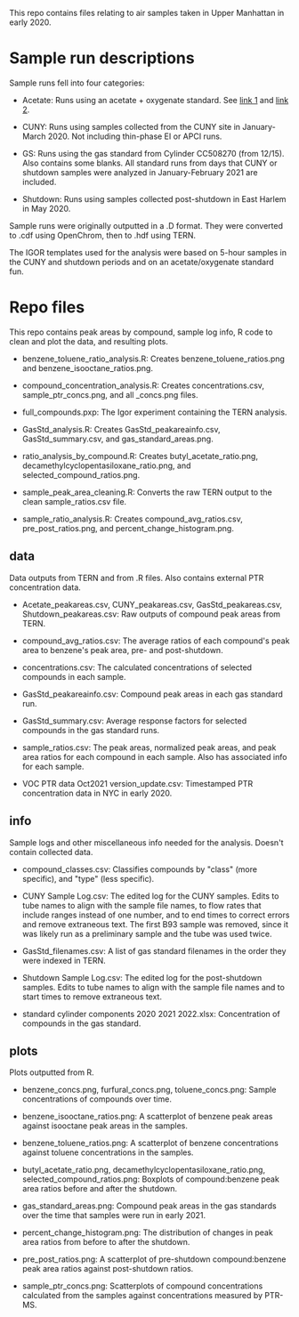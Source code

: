 This repo contains files relating to air samples taken in Upper Manhattan in early 2020.

# Sample run descriptions

Sample runs fell into four categories: 

- Acetate: Runs using an acetate + oxygenate standard. See [link 1](https://www.restek.com/en/products/reference-standards/reference-standards-by-sector/environmental--industrial-exposure/5723/) and [link 2](https://www.accustandard.com/prod0054799.html).

- CUNY: Runs using samples collected from the CUNY site in January-March 2020. Not including thin-phase EI or APCI runs.

- GS: Runs using the gas standard from Cylinder CC508270 (from 12/15). Also contains some blanks. All standard runs from days that CUNY or shutdown samples were analyzed in January-February 2021 are included.

- Shutdown: Runs using samples collected post-shutdown in East Harlem in May 2020.

Sample runs were originally outputted in a .D format. They were converted to .cdf using OpenChrom, then to .hdf using TERN.

The IGOR templates used for the analysis were based on 5-hour samples in the CUNY and shutdown periods and on an acetate/oxygenate standard fun.

# Repo files

This repo contains peak areas by compound, sample log info, R code to clean and plot the data, and resulting plots.

- benzene_toluene_ratio_analysis.R: Creates benzene_toluene_ratios.png and benzene_isooctane_ratios.png.

- compound_concentration_analysis.R: Creates concentrations.csv, sample_ptr_concs.png, and all _concs.png files.

- full_compounds.pxp: The Igor experiment containing the TERN analysis.

- GasStd_analysis.R: Creates GasStd_peakareainfo.csv, GasStd_summary.csv, and gas_standard_areas.png.

- ratio_analysis_by_compound.R: Creates butyl_acetate_ratio.png, decamethylcyclopentasiloxane_ratio.png, and selected_compound_ratios.png.

- sample_peak_area_cleaning.R: Converts the raw TERN output to the clean sample_ratios.csv file.

- sample_ratio_analysis.R: Creates compound_avg_ratios.csv, pre_post_ratios.png, and percent_change_histogram.png.

## data
Data outputs from TERN and from .R files. Also contains external PTR concentration data.

- Acetate_peakareas.csv, CUNY_peakareas.csv, GasStd_peakareas.csv, Shutdown_peakareas.csv: Raw outputs of compound peak areas from TERN.

- compound_avg_ratios.csv: The average ratios of each compound's peak area to benzene's peak area, pre- and post-shutdown.

- concentrations.csv: The calculated concentrations of selected compounds in each sample.

- GasStd_peakareainfo.csv: Compound peak areas in each gas standard run.

- GasStd_summary.csv: Average response factors for selected compounds in the gas standard runs.

- sample_ratios.csv: The peak areas, normalized peak areas, and peak area ratios for each compound in each sample. Also has associated info for each sample.

- VOC PTR data Oct2021 version_update.csv: Timestamped PTR concentration data in NYC in early 2020.

## info
Sample logs and other miscellaneous info needed for the analysis. Doesn't contain collected data.

- compound_classes.csv: Classifies compounds by "class" (more specific), and "type" (less specific).

- CUNY Sample Log.csv: The edited log for the CUNY samples. Edits to tube names to align with the sample file names, to flow rates that include ranges instead of one number, and to end times to correct errors and remove extraneous text. The first B93 sample was removed, since it was likely run as a preliminary sample and the tube was used twice.

- GasStd_filenames.csv: A list of gas standard filenames in the order they were indexed in TERN. 

- Shutdown Sample Log.csv: The edited log for the post-shutdown samples. Edits to tube names to align with the sample file names and to start times to remove extraneous text. 

- standard cylinder components 2020 2021 2022.xlsx: Concentration of compounds in the gas standard.

## plots
Plots outputted from R.

- benzene_concs.png, furfural_concs.png, toluene_concs.png: Sample concentrations of compounds over time.

- benzene_isooctane_ratios.png: A scatterplot of benzene peak areas against isooctane peak areas in the samples.

- benzene_toluene_ratios.png: A scatterplot of benzene concentrations against toluene concentrations in the samples.

- butyl_acetate_ratio.png, decamethylcyclopentasiloxane_ratio.png, selected_compound_ratios.png: Boxplots of compound:benzene peak area ratios before and after the shutdown.

- gas_standard_areas.png: Compound peak areas in the gas standards over the time that samples were run in early 2021.

- percent_change_histogram.png: The distribution of changes in peak area ratios from before to after the shutdown.

- pre_post_ratios.png: A scatterplot of pre-shutdown compound:benzene peak area ratios against post-shutdown ratios.

- sample_ptr_concs.png: Scatterplots of compound concentrations calculated from the samples against concentrations measured by PTR-MS.
